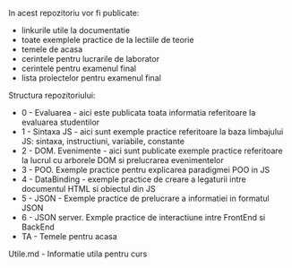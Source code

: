 In acest repozitoriu vor fi publicate:

* linkurile utile la documentatie
* toate exemplele practice de la lectiile de teorie
* temele de acasa
* cerintele pentru lucrarile de laborator
* cerintele pentru examenul final
* lista proiectelor pentru examenul final

Structura repozitoriului:
- 0 - Evaluarea - aici este publicata toata informatia referitoare la evaluarea studentilor
- 1 - Sintaxa JS - aici sunt exemple practice referitoare la baza limbajului JS: sintaxa, instructiuni, variabile, constante
- 2 - DOM. Evenimente - aici sunt publicate exemple practice referitoare la lucrul cu arborele DOM si prelucrarea evenimentelor
- 3 - POO. Exemple practice pentru explicarea paradigmei POO in JS
- 4 - DataBinding - exemple practice de creare a legaturii intre documentul HTML si obiectul din JS
- 5 - JSON - Exemple practice de prelucrare a informatiei in formatul JSON
- 6 - JSON server. Exmple practice de interactiune intre FrontEnd si BackEnd
- TA - Temele pentru acasa

Utile.md - Informatie utila pentru curs
